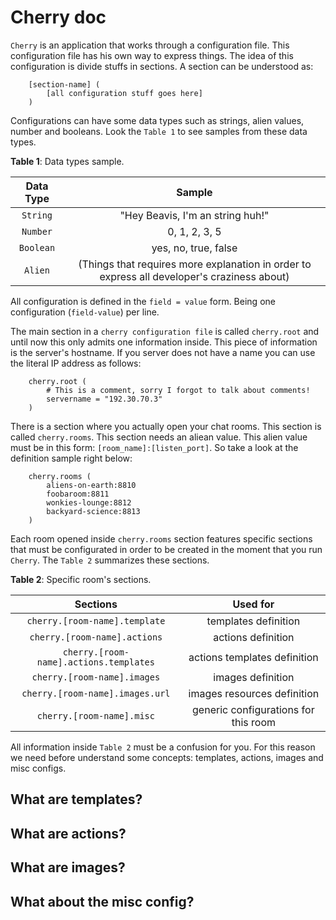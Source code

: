 # Cherry doc

``Cherry`` is an application that works through a configuration file. This configuration file has his own way to express things. The idea of this configuration is
divide stuffs in sections. A section can be understood as:

        [section-name] (
            [all configuration stuff goes here]
        )

Configurations can have some data types such as strings, alien values, number and booleans. Look the ``Table 1`` to see samples from these data types.

**Table 1**: Data types sample.

| **Data Type** |                                         **Sample**                                         |
|:-------------:|:------------------------------------------------------------------------------------------:|
|   ``String``  |                        "Hey Beavis, I'm an string huh!"                                    |
|   ``Number``  |                              0, 1, 2, 3, 5                                                 |
|   ``Boolean`` |                           yes, no, true, false                                             |
|   ``Alien``   |(Things that requires more explanation in order to express all developer's craziness about) |

All configuration is defined in the ``field = value`` form. Being one configuration (``field-value``) per line.

The main section in a ``cherry configuration file`` is called ``cherry.root`` and until now this only admits one information inside. This piece of information is the server's hostname.
If you server does not have a name you can use the literal IP address as follows:

        cherry.root (
            # This is a comment, sorry I forgot to talk about comments!
            servername = "192.30.70.3"
        )

There is a section where you actually open your chat rooms. This section is called ``cherry.rooms``. This section needs an aliean value.
This alien value must be in this form: ``[room_name]:[listen_port]``. So take a look at the definition sample right below:

        cherry.rooms (
            aliens-on-earth:8810
            foobaroom:8811
            wonkies-lounge:8812
            backyard-science:8813
        )

Each room opened inside ``cherry.rooms`` section features specific sections that must be configurated in order to be created in the moment that you run ``Cherry``. The ``Table 2``
summarizes these sections.

**Table 2**: Specific room's sections.

|              **Sections**                      |                    **Used for**                                        |
|:----------------------------------------------:|:----------------------------------------------------------------------:|
|       ``cherry.[room-name].template``          |                  templates definition                                  |
|       ``cherry.[room-name].actions``           |                  actions definition                                    |
|       ``cherry.[room-name].actions.templates`` |                  actions templates definition                          |
|       ``cherry.[room-name].images``            |                  images definition                                     |
|    ``cherry.[room-name].images.url``           |                  images resources definition                           |
|        ``cherry.[room-name].misc``             |                  generic configurations for this room                  |

All information inside ``Table 2`` must be a confusion for you. For this reason we need before understand some concepts: templates, actions, images and misc configs.

## What are templates?

## What are actions?

## What are images?

## What about the misc config?

